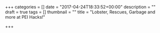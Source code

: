 +++
categories = []
date = "2017-04-24T18:33:52+00:00"
description = ""
draft = true
tags = []
thumbnail = ""
title = "Lobster, Rescues, Garbage and more at PEI Hacks!"

+++
